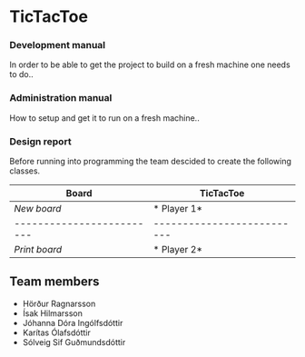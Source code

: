 TicTacToe
=========

### Development manual

In order to be able to get the project to build on a fresh machine one needs to do..


### Administration manual

How to setup and get it to run on a fresh machine..

### Design report

Before running into programming the team descided to create the following classes.

Board                    | TicTacToe               |
-------------------------|--------------------------
*New board*              |* Player 1*              | 
-------------------------|--------------------------
*Print board*            |* Player 2*              |


## Team members

- Hörður Ragnarsson
- Ísak Hilmarsson
- Jóhanna Dóra Ingólfsdóttir
- Karítas Ólafsdóttir
- Sólveig Sif Guðmundsdóttir

